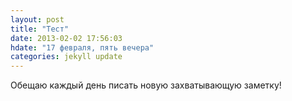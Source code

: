 ```yaml
---
layout: post
title: "Тест"
date: 2013-02-02 17:56:03
hdate: "17 февраля, пять вечера"
categories: jekyll update
---
```

Обещаю каждый день писать новую захватывающую заметку!